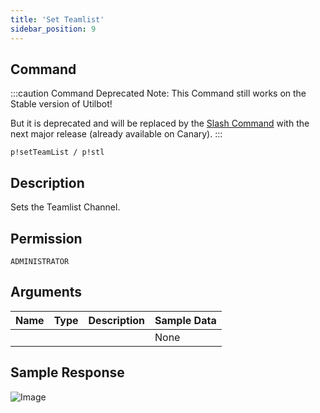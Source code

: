 ```yaml
---
title: 'Set Teamlist'
sidebar_position: 9
---
```


## Command
:::caution Command Deprecated
Note: This Command still works on the Stable version of Utilbot!

But it is deprecated and will be replaced by the [Slash Command](../../admins/teamlist) with the next major release (already available on Canary).
:::
```
p!setTeamList / p!stl
```

## Description
Sets the Teamlist Channel.

## Permission
`ADMINISTRATOR`

## Arguments
| Name | Type | Description | Sample Data |
| ---- | ---- | ----------- | ----------- |
|  |  |  | None |

## Sample Response
![Image](https://cdn.herrtxbias.net/Discord_F1UYDuejXk.png)
